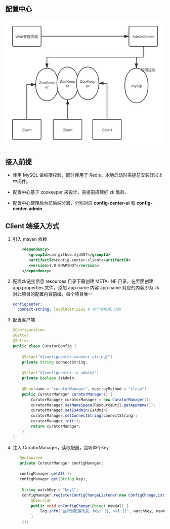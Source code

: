 ## 配置中心

![整体设计](./imgs/ConfigCenter.png) 

## 接入前提

- 使用 MySQL 做权限校验，同时使用了 Redis。本地启动时需提前安装好以上中间件。

- 配置中心基于 zookeeper 来设计，需提前搭建好 zk 集群。

- 配置中心管理后台前后端分离，分别对应 **config-center-ui** 和 **config-center-admin**

## Client 端接入方式

1. 引入 maven 依赖
    ```xml
        <dependency>
           <groupId>com.github.mjd507</groupId>
           <artifactId>config-center-client</artifactId>
           <version>1.0-SNAPSHOT</version>
        </dependency>
    ```
   
2. 配置zk链接信息
    resources 目录下需创建 META-INF 目录，在里面创建 app.properties 文件，添加 app.name 内容
    app.name 对应的内容即为 zk 对此项目的配置内容前缀，每个项目唯一
    ```yaml
    configcenter:
      connect-string: localhost:2181 # 多个地址用,分割
    ```

3. 配置客户端
    ```java
    @Configuration
    @Getter
    @Setter
    public class CuratorConfig {
    
        @Value("${configcenter.connect-string}")
        private String connectString;
    
        @Value("${configcenter.is-admin}")
        private Boolean isAdmin;
    
        @Bean(name = "curatorManager", destroyMethod = "close")
        public CuratorManager curatorManager() {
            CuratorManager curatorManager = new CuratorManager();
            curatorManager.setNameSpace(ResourceUtil.getAppName());
            curatorManager.setIsAdmin(isAdmin);
            curatorManager.setConnectString(connectString);
            curatorManager.init();
            return curatorManager;
        }
    }
    ```
   
4. 注入 CuratorManager，读取配置，监听单个key
    ```java
       @Autowired
       private CuratorManager configManager;
   
       configManager.getAll();
       configManager.get(String key);

        String watchKey = "key1";
        configManager.registerConfigChangeListener(new ConfigChangeListener(watchKey) {
            @Override
            public void onConfigChange(Object newVal) {
                log.info("监听到配置改变，key: {}, val:{}", watchKey, newVal);
            }
        });
    ```
 